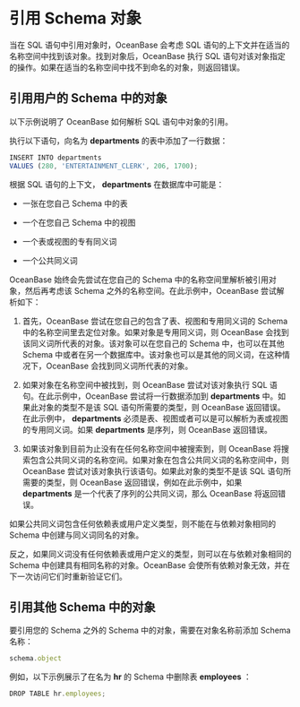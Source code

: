 引用 Schema 对象 
=================================



当在 SQL 语句中引用对象时，OceanBase 会考虑 SQL 语句的上下文并在适当的名称空间中找到该对象。找到对象后，OceanBase 执行 SQL 语句对该对象指定的操作。如果在适当的名称空间中找不到命名的对象，则返回错误。

引用用户的 Schema 中的对象 
-----------------------------

以下示例说明了 OceanBase 如何解析 SQL 语句中对象的引用。

执行以下语句，向名为 **departments** 的表中添加了一行数据：

```javascript
INSERT INTO departments 
VALUES (280, 'ENTERTAINMENT_CLERK', 206, 1700);
```



根据 SQL 语句的上下文， **departments** 在数据库中可能是：

* 一张在您自己 Schema 中的表

  

* 一个在您自己 Schema 中的视图

  

* 一个表或视图的专有同义词

  

* 一个公共同义词

  




OceanBase 始终会先尝试在您自己的 Schema 中的名称空间里解析被引用对象，然后再考虑该 Schema 之外的名称空间。在此示例中，OceanBase 尝试解析如下：

1. 首先，OceanBase 尝试在您自己的包含了表、视图和专用同义词的 Schema 中的名称空间里去定位对象。如果对象是专用同义词，则 OceanBase 会找到该同义词所代表的对象。该对象可以在您自己的 Schema 中，也可以在其他 Schema 中或者在另一个数据库中。该对象也可以是其他的同义词，在这种情况下，OceanBase 会找到同义词所代表的对象。

   

2. 如果对象在名称空间中被找到，则 OceanBase 尝试对该对象执行 SQL 语句。在此示例中，OceanBase 尝试将一行数据添加到 **departments** 中。如果此对象的类型不是该 SQL 语句所需要的类型，则 OceanBase 返回错误。在此示例中， **departments** 必须是表、视图或者可以是可以解析为表或视图的专用同义词。如果 **departments** 是序列，则 OceanBase 返回错误。

   

3. 如果该对象到目前为止没有在任何名称空间中被搜索到，则 OceanBase 将搜索包含公共同义词的名称空间。如果对象在包含公共同义词的名称空间中，则 OceanBase 尝试对该对象执行该语句。如果此对象的类型不是该 SQL 语句所需要的类型，则 OceanBase 返回错误，例如在此示例中，如果 **departments** 是一个代表了序列的公共同义词，那么 OceanBase 将返回错误。

   




如果公共同义词包含任何依赖表或用户定义类型，则不能在与依赖对象相同的 Schema 中创建与同义词同名的对象。

反之，如果同义词没有任何依赖表或用户定义的类型，则可以在与依赖对象相同的 Schema 中创建具有相同名称的对象。OceanBase 会使所有依赖对象无效，并在下一次访问它们时重新验证它们。

引用其他 Schema 中的对象 
----------------------------

要引用您的 Schema 之外的 Schema 中的对象，需要在对象名称前添加 Schema 名称：

```javascript
schema.object
```



例如，以下示例展示了在名为 **hr** 的 Schema 中删除表 **employees** ：

```javascript
DROP TABLE hr.employees;
```


